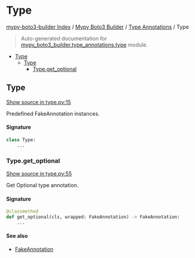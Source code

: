 # Type

[mypy-boto3-builder Index](../../README.md#mypy-boto3-builder-index) /
[Mypy Boto3 Builder](../index.md#mypy-boto3-builder) /
[Type Annotations](./index.md#type-annotations) /
Type

> Auto-generated documentation for [mypy_boto3_builder.type_annotations.type](https://github.com/youtype/mypy_boto3_builder/blob/main/mypy_boto3_builder/type_annotations/type.py) module.

- [Type](#type)
  - [Type](#type-1)
    - [Type.get_optional](#typeget_optional)

## Type

[Show source in type.py:15](https://github.com/youtype/mypy_boto3_builder/blob/main/mypy_boto3_builder/type_annotations/type.py#L15)

Predefined FakeAnnotation instances.

#### Signature

```python
class Type:
    ...
```

### Type.get_optional

[Show source in type.py:55](https://github.com/youtype/mypy_boto3_builder/blob/main/mypy_boto3_builder/type_annotations/type.py#L55)

Get Optional type annotation.

#### Signature

```python
@classmethod
def get_optional(cls, wrapped: FakeAnnotation) -> FakeAnnotation:
    ...
```

#### See also

- [FakeAnnotation](./fake_annotation.md#fakeannotation)


